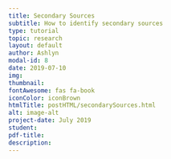 ```yaml
---
title: Secondary Sources
subtitle: How to identify secondary sources
type: tutorial
topic: research
layout: default
author: Ashlyn
modal-id: 8
date: 2019-07-10
img:
thumbnail: 
fontAwesome: fas fa-book
iconColor: iconBrown
htmlTitle: postHTML/secondarySources.html
alt: image-alt
project-date: July 2019
student:
pdf-title:
description:
---
```

